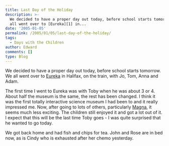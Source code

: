 ```yaml
---
title: Last Day of the Holiday
description: >-
  We decided to have a proper day out today, before school starts tomorrow. We
  all went over to [Eureka][1] in...
date: '2005-01-05'
permalink: /2005/01/05/last-day-of-the-holiday/
tags:
  - Days with the Children
author: Edward
comments: []
type: Blog
---
```


We decided to have a proper day out today, before school starts
tomorrow. We all went over to [Eureka][1] in Halifax, on the train, with
Jo, Tom, Anna and Adam.

The first time I went to Eureka was with Toby when he was about 3 or 4.
About half the museum is the same, the rest has been changed. I think it
was the first totally interactive science museum I had been to and it
really impressed me. Now, after going to lots of others, particularly
[Magna][2], it seems much less exciting. The children still enjoyed it
and got a lot out of it. I expect that this will be the last time Toby
goes - I was quite surprised that he wanted to go today.

We got back home and had fish and chips for tea. John and Rose are in
bed now, as is Cindy who is exhausted after her chemo yesterday.



[1]: https://www.eureka.org.uk/
[2]: https://www.visitmagna.co.uk/
